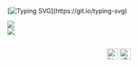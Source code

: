 [![Typing SVG](https://readme-typing-svg.demolab.com?font=Fira+Code&pause=1000&color=E60B0B&random=false&width=435&lines=Hi%2C+I'm+Ericks!;Welcome+to+my+profile!)](https://git.io/typing-svg)

<a href="https://github.com/jsericksk">
    <img
        src="https://github-readme-stats.vercel.app/api?username=jsericksk&show_icons=true&theme=midnight-purple&count_private=true" />
    <br />
    <img
        src="https://github-readme-stats.vercel.app/api/top-langs/?username=jsericksk&layout=compact&langs_count=99&theme=midnight-purple" />
    </br>
</a>

<br />

<p align="center">
    <a href="https://www.linkedin.com/in/jsericksk"><img height=25 alt="LinkedIn" title="LinkedIn" src="https://img.shields.io/badge/LinkedIn-0A66C2.svg?style=for-the-badge&logo=LinkedIn&logoColor=white"></a>
    <a href="mailto:jsericksk@gmail.com"><img height=25 alt="Gmail" title="Gmail" src="https://img.shields.io/badge/Gmail-EA4335.svg?style=for-the-badge&logo=Gmail&logoColor=white"></a>
</p>
